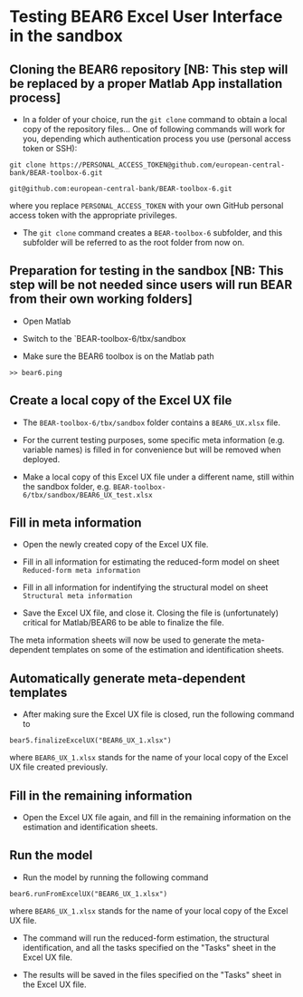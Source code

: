 
# Testing BEAR6 Excel User Interface in the sandbox



## Cloning the BEAR6 repository [NB: This step will be replaced by a proper Matlab App installation process]

* In a folder of your choice, run the `git clone` command to obtain a local copy of the repository files... One of following commands will work for you, depending which authentication process you use (personal access token or SSH):

```
git clone https://PERSONAL_ACCESS_TOKEN@github.com/european-central-bank/BEAR-toolbox-6.git
```

```
git@github.com:european-central-bank/BEAR-toolbox-6.git
```

where you replace `PERSONAL_ACCESS_TOKEN` with your own GitHub personal access token with the appropriate privileges.

* The `git clone` command creates a `BEAR-toolbox-6` subfolder, and this subfolder will be referred to as the root folder from now on.

## Preparation for testing in the sandbox [NB: This step will be not needed since users will run BEAR from their own working folders]

* Open Matlab

* Switch to the `BEAR-toolbox-6/tbx/sandbox

* Make sure the BEAR6 toolbox is on the Matlab path

```
>> bear6.ping
```


## Create a local copy of the Excel UX file

* The `BEAR-toolbox-6/tbx/sandbox` folder contains a `BEAR6_UX.xlsx` file.

* For the current testing purposes, some specific meta information (e.g. variable names) is filled in for convenience but will be removed when deployed.

* Make a local copy of this Excel UX file under a different name, still within the sandbox folder, e.g. `BEAR-toolbox-6/tbx/sandbox/BEAR6_UX_test.xlsx`


## Fill in meta information

* Open the newly created copy of the Excel UX file.

* Fill in all information for estimating the reduced-form model on sheet `Reduced-form meta information` 

* Fill in all information for indentifying the structural model on sheet `Structural meta information` 

* Save the Excel UX file, and close it. Closing the file is (unfortunately)
  critical for Matlab/BEAR6 to be able to finalize the file.

The meta information sheets will now be used to generate the meta-dependent templates on
some of the estimation and identification sheets.


## Automatically generate meta-dependent templates

* After making sure the Excel UX file is closed, run the following command to 

```
bear5.finalizeExcelUX("BEAR6_UX_1.xlsx")
```

where `BEAR6_UX_1.xlsx` stands for the name of your local copy of the Excel UX file created previously.


## Fill in the remaining information

* Open the Excel UX file again, and fill in the remaining information on the
  estimation and identification sheets.


## Run the model

* Run the model by running the following command

```
bear6.runFromExcelUX("BEAR6_UX_1.xlsx")
```

where `BEAR6_UX_1.xlsx` stands for the name of your local copy of the Excel UX file.

* The command will run the reduced-form estimation, the structural identification,
  and all the tasks specified on the "Tasks" sheet in the Excel UX
  file.

* The results will be saved in the files specified on the "Tasks"
  sheet in the Excel UX file.

